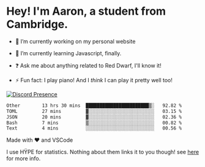 # Hey! I'm Aaron, a student from Cambridge.

- 🔭 I’m currently working on my personal website

- 🌱 I’m currently learning Javascript, finally.

- ❓ Ask me about anything related to Red Dwarf, I'll know it!

- ⚡ Fun fact: I play piano! And I *think* I can play it pretty well too!

[![Discord Presence](https://lanyard.cnrad.dev/api/689805100331696149)](https://discord.com/users/689805100331696149)

<!--START_SECTION:waka-->

```txt
Other        13 hrs 30 mins  ███████████████████████▒░   92.82 %
TOML         27 mins         ▓░░░░░░░░░░░░░░░░░░░░░░░░   03.15 %
JSON         20 mins         ▓░░░░░░░░░░░░░░░░░░░░░░░░   02.36 %
Bash         7 mins          ▒░░░░░░░░░░░░░░░░░░░░░░░░   00.82 %
Text         4 mins          ░░░░░░░░░░░░░░░░░░░░░░░░░   00.56 %
```

<!--END_SECTION:waka-->
Made with ❤ and VSCode <img src="https://hit.yhype.me/github/profile?user_id=53441990" alt="">

I use HŸPE for statistics. Nothing about them links it to you though! see [here](https://yhype.me/) for more info.
